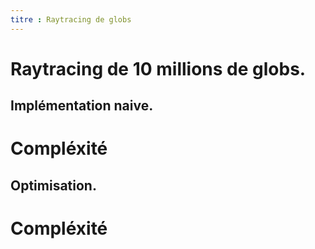 ```yaml
---
titre : Raytracing de globs
---
```

# Raytracing de 10 millions de globs.

## Implémentation naive.

# Compléxité


## Optimisation.

# Compléxité

